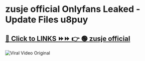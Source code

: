 
 # zusje official Onlyfans Leaked - Update Files u8puy

## <h2><a href="https://clipsfans.com/zusje_official&ref=git">🔗 Click to LINKS ⏩⏩ 👉 🟢 zusje official </a></h2>

<a href="https://clipsfans.com/zusje_official&ref=git" rel="nofollow" data-target="animated-image.originalLink"><img src="https://i.ibb.co.com/xMMVF88/686577567.gif" alt="Viral Video Original" style="max-width: 100%; display: inline-block;" data-target="animated-image.originalImage"></a>

